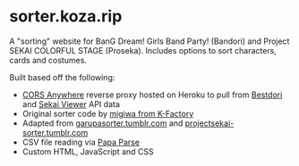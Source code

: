 # sorter.koza.rip
A "sorting" website for BanG Dream! Girls Band Party! (Bandori) and Project SEKAI COLORFUL STAGE (Proseka). Includes options to sort characters, cards and costumes.

Built based off the following:
* [CORS Anywhere](https://github.com/Rob--W/cors-anywhere) reverse proxy hosted on Heroku to pull from [Bestdori](https://bestdori.com/) and [Sekai Viewer](https://sekai.best/) API data
* Original sorter code by [migiwa from K-Factory](http://kouga.net/)
* Adapted from [garupasorter.tumblr.com](garupasorter.tumblr.com) and [projectsekai-sorter.tumblr.com](projectsekai-sorter.tumblr.com)
* CSV file reading via [Papa Parse](https://www.papaparse.com/)
* Custom HTML, JavaScript and CSS
